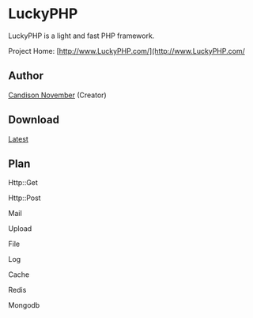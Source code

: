 # LuckyPHP

LuckyPHP is a light and fast PHP framework.

Project Home: [http://www.LuckyPHP.com/](http://www.LuckyPHP.com/

## Author

[Candison November](http://www.kandisheng.com/) (Creator)

## Download

[Latest](https://github.com/ShareAny/LuckyPHP/archive/master.zip)

## Plan

Http::Get

Http::Post

Mail

Upload

File

Log

Cache

Redis

Mongodb
